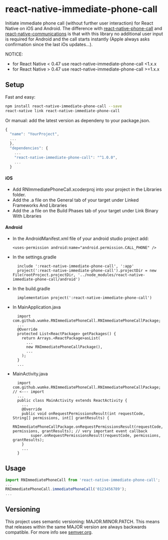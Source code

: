 # react-native-immediate-phone-call
Initiate immediate phone call (without further user interaction) for React Native on iOS and Android.
The difference with [react-native-phone-call](https://github.com/tiaanduplessis/react-native-phone-call) and [react-native-communications](https://github.com/anarchicknight/react-native-communications) is that with this library no additional user input is required for Android and the call starts instantly (Apple always asks confirmation since the last iOs updates...). 

NOTICE:
- for React Native < 0.47 use react-native-immediate-phone-call <1.x.x
- for React Native > 0.47 use react-native-immediate-phone-call >=1.x.x

## Setup

Fast and easy:
```bash
npm install react-native-immediate-phone-call --save
react-native link react-native-immediate-phone-call
```

Or manual:  add the latest version as dependeny to your package.json.

```javascript
{
  "name": "YourProject",
  ...
  },
  "dependencies": {
    ...
    "react-native-immediate-phone-call": "^1.0.0",
    ...
  }
```

#### iOS
* Add RNImmediatePhoneCall.xcoderproj into your project in the Libraries folder.
* Add the .a file on the General tab of your target under Linked Frameworks And Libraries
* Add the .a file on the Build Phases tab of your target under Link Binary With Libraries

#### Android
* In the AndroidManifest.xml file of your android studio project add:
    ```
    <uses-permission android:name="android.permission.CALL_PHONE" />
    ```
* In the settings.gradle
  ```
    include ':react-native-immediate-phone-call', ':app'
    project(':react-native-immediate-phone-call').projectDir = new File(rootProject.projectDir, '../node_modules/react-native-immediate-phone-call/android')
  ```
* In the build.gradle
  ```
    implementation project(':react-native-immediate-phone-call')
  ```
* In MainApplication.java
  ```
    import com.github.wumke.RNImmediatePhoneCall.RNImmediatePhoneCallPackage;
    ...
    @Override
    protected List<ReactPackage> getPackages() {
      return Arrays.<ReactPackage>asList(
        ...
        new RNImmediatePhoneCallPackage(),
        ...
      );
    }
    ...
  ```
* MainActivity.java
  ```
    import com.github.wumke.RNImmediatePhoneCall.RNImmediatePhoneCallPackage;  // <--- import
    ...
    public class MainActivity extends ReactActivity {      
      ...
      @Override
      public void onRequestPermissionsResult(int requestCode, String[] permissions, int[] grantResults) {
          RNImmediatePhoneCallPackage.onRequestPermissionsResult(requestCode, permissions, grantResults); // very important event callback
          super.onRequestPermissionsResult(requestCode, permissions, grantResults);
      }    
      ...
    }
  ```

## Usage

```javascript
import RNImmediatePhoneCall from 'react-native-immediate-phone-call';
...
RNImmediatePhoneCall.immediatePhoneCall('0123456789');
...
```

## Versioning

This project uses semantic versioning: MAJOR.MINOR.PATCH.
This means that releases within the same MAJOR version are always backwards compatible. For more info see [semver.org](http://semver.org/).